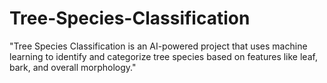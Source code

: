 # Tree-Species-Classification
"Tree Species Classification is an AI-powered project that uses machine learning to identify and categorize tree species based on features like leaf, bark, and overall morphology."

